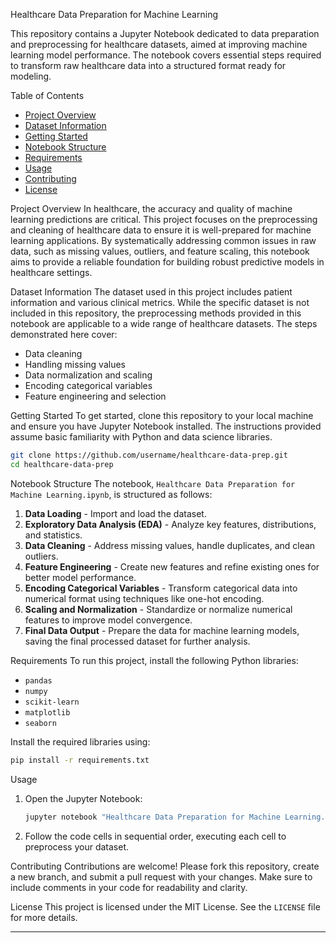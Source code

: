 Healthcare Data Preparation for Machine Learning

This repository contains a Jupyter Notebook dedicated to data preparation and preprocessing for healthcare datasets, aimed at improving machine learning model performance. The notebook covers essential steps required to transform raw healthcare data into a structured format ready for modeling.

Table of Contents
- [Project Overview](#project-overview)
- [Dataset Information](#dataset-information)
- [Getting Started](#getting-started)
- [Notebook Structure](#notebook-structure)
- [Requirements](#requirements)
- [Usage](#usage)
- [Contributing](#contributing)
- [License](#license)

Project Overview
In healthcare, the accuracy and quality of machine learning predictions are critical. This project focuses on the preprocessing and cleaning of healthcare data to ensure it is well-prepared for machine learning applications. By systematically addressing common issues in raw data, such as missing values, outliers, and feature scaling, this notebook aims to provide a reliable foundation for building robust predictive models in healthcare settings.

Dataset Information
The dataset used in this project includes patient information and various clinical metrics. While the specific dataset is not included in this repository, the preprocessing methods provided in this notebook are applicable to a wide range of healthcare datasets. The steps demonstrated here cover:
- Data cleaning
- Handling missing values
- Data normalization and scaling
- Encoding categorical variables
- Feature engineering and selection

Getting Started
To get started, clone this repository to your local machine and ensure you have Jupyter Notebook installed. The instructions provided assume basic familiarity with Python and data science libraries.

```bash
git clone https://github.com/username/healthcare-data-prep.git
cd healthcare-data-prep
```

Notebook Structure
The notebook, `Healthcare Data Preparation for Machine Learning.ipynb`, is structured as follows:
1. **Data Loading** - Import and load the dataset.
2. **Exploratory Data Analysis (EDA)** - Analyze key features, distributions, and statistics.
3. **Data Cleaning** - Address missing values, handle duplicates, and clean outliers.
4. **Feature Engineering** - Create new features and refine existing ones for better model performance.
5. **Encoding Categorical Variables** - Transform categorical data into numerical format using techniques like one-hot encoding.
6. **Scaling and Normalization** - Standardize or normalize numerical features to improve model convergence.
7. **Final Data Output** - Prepare the data for machine learning models, saving the final processed dataset for further analysis.

Requirements
To run this project, install the following Python libraries:
- `pandas`
- `numpy`
- `scikit-learn`
- `matplotlib`
- `seaborn`
  
Install the required libraries using:
```bash
pip install -r requirements.txt
```

Usage
1. Open the Jupyter Notebook:
   ```bash
   jupyter notebook "Healthcare Data Preparation for Machine Learning.ipynb"
   ```
2. Follow the code cells in sequential order, executing each cell to preprocess your dataset.

Contributing
Contributions are welcome! Please fork this repository, create a new branch, and submit a pull request with your changes. Make sure to include comments in your code for readability and clarity.

License
This project is licensed under the MIT License. See the `LICENSE` file for more details.

---

